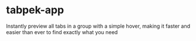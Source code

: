 # tabpek-app
 Instantly preview all tabs in a group with a simple hover, making it faster and easier than ever to find exactly what you need

